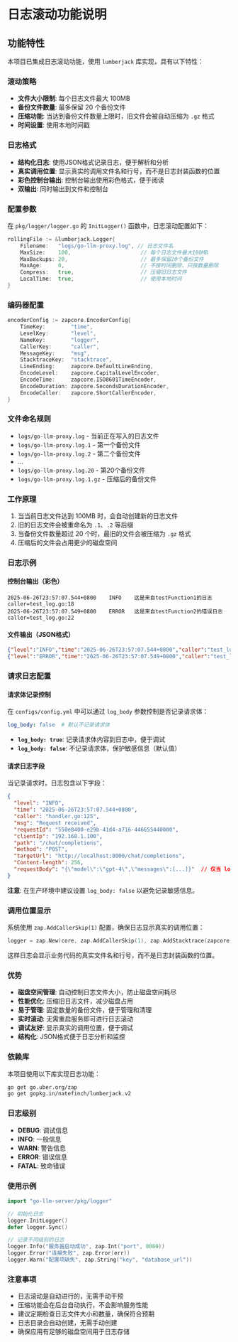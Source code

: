 # 日志滚动功能说明

## 功能特性

本项目已集成日志滚动功能，使用 `lumberjack` 库实现，具有以下特性：

### 滚动策略
- **文件大小限制**: 每个日志文件最大 100MB
- **备份文件数量**: 最多保留 20 个备份文件
- **压缩功能**: 当达到备份文件数量上限时，旧文件会被自动压缩为 `.gz` 格式
- **时间设置**: 使用本地时间戳

### 日志格式
- **结构化日志**: 使用JSON格式记录日志，便于解析和分析
- **真实调用位置**: 显示真实的调用文件名和行号，而不是日志封装函数的位置
- **彩色控制台输出**: 控制台输出使用彩色格式，便于阅读
- **双输出**: 同时输出到文件和控制台

### 配置参数

在 `pkg/logger/logger.go` 的 `InitLogger()` 函数中，日志滚动配置如下：

```go
rollingFile := &lumberjack.Logger{
    Filename:   "logs/go-llm-proxy.log", // 日志文件名
    MaxSize:    100,                      // 每个日志文件最大100MB
    MaxBackups: 20,                       // 最多保留20个备份文件
    MaxAge:     0,                        // 不按时间删除，只按数量删除
    Compress:   true,                     // 压缩旧日志文件
    LocalTime:  true,                     // 使用本地时间
}
```

### 编码器配置

```go
encoderConfig := zapcore.EncoderConfig{
    TimeKey:        "time",
    LevelKey:       "level",
    NameKey:        "logger",
    CallerKey:      "caller",
    MessageKey:     "msg",
    StacktraceKey:  "stacktrace",
    LineEnding:     zapcore.DefaultLineEnding,
    EncodeLevel:    zapcore.CapitalLevelEncoder,
    EncodeTime:     zapcore.ISO8601TimeEncoder,
    EncodeDuration: zapcore.SecondsDurationEncoder,
    EncodeCaller:   zapcore.ShortCallerEncoder,
}
```

### 文件命名规则

- `logs/go-llm-proxy.log` - 当前正在写入的日志文件
- `logs/go-llm-proxy.log.1` - 第一个备份文件
- `logs/go-llm-proxy.log.2` - 第二个备份文件
- ...
- `logs/go-llm-proxy.log.20` - 第20个备份文件
- `logs/go-llm-proxy.log.1.gz` - 压缩后的备份文件

### 工作原理

1. 当当前日志文件达到 100MB 时，会自动创建新的日志文件
2. 旧的日志文件会被重命名为 `.1`、`.2` 等后缀
3. 当备份文件数量超过 20 个时，最旧的文件会被压缩为 `.gz` 格式
4. 压缩后的文件会占用更少的磁盘空间

### 日志示例

#### 控制台输出（彩色）
```
2025-06-26T23:57:07.544+0800    INFO    这是来自testFunction1的日志    caller=test_log.go:18
2025-06-26T23:57:07.549+0800    ERROR   这是来自testFunction2的错误日志    caller=test_log.go:22
```

#### 文件输出（JSON格式）
```json
{"level":"INFO","time":"2025-06-26T23:57:07.544+0800","caller":"test_log.go:18","msg":"这是来自testFunction1的日志"}
{"level":"ERROR","time":"2025-06-26T23:57:07.549+0800","caller":"test_log.go:22","msg":"这是来自testFunction2的错误日志"}
```

### 请求日志配置

#### 请求体记录控制

在 `configs/config.yml` 中可以通过 `log_body` 参数控制是否记录请求体：

```yaml
log_body: false  # 默认不记录请求体
```

- **`log_body: true`**: 记录请求体内容到日志中，便于调试
- **`log_body: false`**: 不记录请求体，保护敏感信息（默认值）

#### 请求日志字段

当记录请求时，日志包含以下字段：

```json
{
  "level": "INFO",
  "time": "2025-06-26T23:57:07.544+0800",
  "caller": "handler.go:125",
  "msg": "Request received",
  "requestId": "550e8400-e29b-41d4-a716-446655440000",
  "clientIp": "192.168.1.100",
  "path": "/chat/completions",
  "method": "POST",
  "targetUrl": "http://localhost:8000/chat/completions",
  "Content-length": 256,
  "requestBody": "{\"model\":\"gpt-4\",\"messages\":[...]}"  // 仅当 log_body: true 时记录
}
```

**注意**: 在生产环境中建议设置 `log_body: false` 以避免记录敏感信息。

### 调用位置显示

系统使用 `zap.AddCallerSkip(1)` 配置，确保日志显示真实的调用位置：

```go
logger = zap.New(core, zap.AddCallerSkip(1), zap.AddStacktrace(zapcore.ErrorLevel))
```

这样日志会显示业务代码的真实文件名和行号，而不是日志封装函数的位置。

### 优势

- **磁盘空间管理**: 自动控制日志文件大小，防止磁盘空间耗尽
- **性能优化**: 压缩旧日志文件，减少磁盘占用
- **易于管理**: 固定数量的备份文件，便于管理和清理
- **实时滚动**: 无需重启服务即可进行日志滚动
- **调试友好**: 显示真实的调用位置，便于调试
- **结构化**: JSON格式便于日志分析和监控

### 依赖库

本项目使用以下库实现日志功能：

```bash
go get go.uber.org/zap
go get gopkg.in/natefinch/lumberjack.v2
```

### 日志级别

- **DEBUG**: 调试信息
- **INFO**: 一般信息
- **WARN**: 警告信息
- **ERROR**: 错误信息
- **FATAL**: 致命错误

### 使用示例

```go
import "go-llm-server/pkg/logger"

// 初始化日志
logger.InitLogger()
defer logger.Sync()

// 记录不同级别的日志
logger.Info("服务器启动成功", zap.Int("port", 8080))
logger.Error("连接失败", zap.Error(err))
logger.Warn("配置项缺失", zap.String("key", "database_url"))
```

### 注意事项

- 日志滚动是自动进行的，无需手动干预
- 压缩功能会在后台自动执行，不会影响服务性能
- 建议定期检查日志文件大小和数量，确保符合预期
- 日志目录会自动创建，无需手动创建
- 确保应用有足够的磁盘空间用于日志存储 